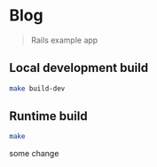# Blog
> Rails example app

## Local development build

```sh
make build-dev
```

## Runtime build

```sh
make
```

some change
